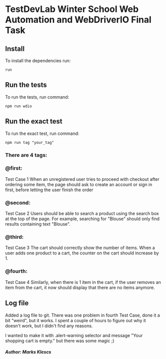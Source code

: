 # TestDevLab Winter School Web Automation and WebDriverIO Final Task

## Install

To install the dependencies run:
```
run
```

## Run the tests

To run the tests, run command:
```
npm run wdio
```

## Run the exact test

To run the exact test, run command:
```
npm run tag "your_tag"
```

### There are 4 tags:
### @first:
Test Case 1
When an unregistered user tries to proceed with checkout after ordering some item, the page
should ask to create an account or sign in first, before letting the user finish the order
### @second:
Test Case 2
Users should be able to search a product using the search box at the top of the page. For
example, searching for "Blouse" should only find results containing text "Blouse".
### @third:
Test Case 3
The cart should correctly show the number of items. When a user adds one product to a cart,
the counter on the cart should increase by 1.
### @fourth:
Test Case 4
Similarly, when there is 1 item in the cart, if the user removes an item from the cart, it now
should display that there are no items anymore.

## Log file

Added a log file to git. There was one problem in fourth Test Case, done it a bit "weird", but it works. I spent a couple of hours to figure out why it doesn't work, but I didn't find any reasons.

I wanted to make it with .alert-warning selector and message "Your shopping cart is empty." but there was some magic ;)

##### Author: Marks Klescs
